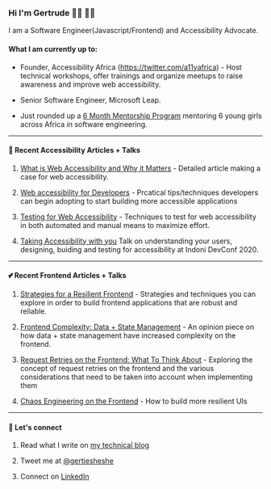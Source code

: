 ### Hi I'm Gertrude 👋🏾︎ 👩🏾︎

I am a Software Engineer(Javascript/Frontend) and Accessibility Advocate.

#### What I am currently up to:

- Founder, Accessibility Africa (https://twitter.com/a11yafrica) - Host technical workshops, offer trainings and organize meetups to raise awareness and improve web accessibility.

- Senior Software Engineer, Microsoft Leap.

- Just rounded up a [6 Month Mentorship Program](https://twitter.com/gertiesheshe/status/1511001013712527368) mentoring 6 young girls across Africa in software engineering.

------

#### 🌱  Recent Accessibility Articles + Talks

1. [What is Web Accessibility and Why it Matters](https://www.nyenyeshi.dev/what-is-web-accessibility-and-why-it-matters) - Detailed article making a case for web accessibility.

2. [Web accessibility for Developers](https://www.nyenyeshi.dev/web-accessibility-for-developers) - Prcatical tips/techniques developers can begin adopting to start building more accessible applications

3. [Testing for Web Accessibility](https://www.linkedin.com/feed/update/urn:li:activity:6975800269057994752/) - Techniques to test for web accessibility in both automated and manual means to maximize effort.

4. [Taking Accessibility with you](https://indonidevelopers.org/conference/speaker/1a2bcaba-d61e-58f3-9bbb-4e6454b36f6c/) Talk on understanding your users, designing, buiding and testing for accessibility at Indoni DevConf 2020.

------

#### 💕 Recent Frontend Articles + Talks

1. [Strategies for a Resilient Frontend](https://www.nyenyeshi.dev/frontend/strategies-for-a-resilient-frontend) - Strategies and techniques you can explore in order to build frontend applications that are robust and reliable.

2. [Frontend Complexity: Data + State Management](https://www.nyenyeshi.dev/frontend/frontend-complexity-data-state-management) - An opinion piece on how data + state management have increased complexity on the frontend.

3. [Request Retries on the Frontend: What To Think About](https://www.nyenyeshi.dev/frontend/request-retries-on-the-frontend-what-to-think-about) - Exploring the concept of request retries on the frontend and the various considerations that need to be taken into account when implementing them

4. [Chaos Engineering on the Frontend](https://www.nyenyeshi.dev/chaos-engineering-on-the-front-end-building-resilient-uis) - How to build more resilient UIs

------
#### 💬 Let's connect

1. Read what I write on [my technical blog](https://www.nyenyeshi.dev/)

3. Tweet me at [@gertiesheshe](https://twitter.com/gertiesheshe)

4. Connect on [LinkedIn](https://www.linkedin.com/in/gertrudenyenyeshi/)
<!--
**gertie-sheshe/gertie-sheshe** is a ✨ _special_ ✨ repository because its `README.md` (this file) appears on your GitHub profile.

Here are some ideas to get you started:

- 🔭 I’m currently working on ...
- 🌱 I’m currently learning ...
- 👯 I’m looking to collaborate on ...
- 🤔 I’m looking for help with ...
- 💬 Ask me about ...
- 📫 How to reach me: ...
- 😄 Pronouns: ...
- ⚡ Fun fact: ...
-->
